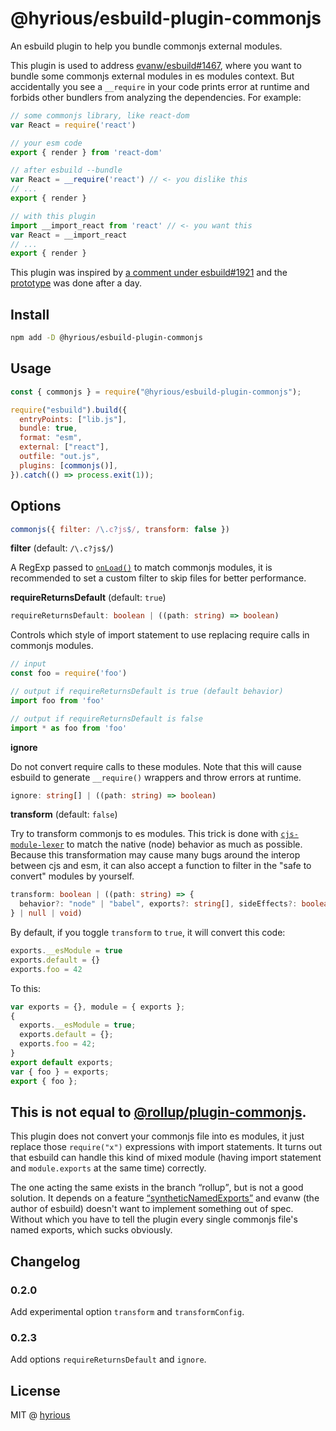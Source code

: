 # @hyrious/esbuild-plugin-commonjs

An esbuild plugin to help you bundle commonjs external modules.

This plugin is used to address [evanw/esbuild#1467][1], where you want to
bundle some commonjs external modules in es modules context. But accidentally
you see a `__require` in your code prints error at runtime and forbids
other bundlers from analyzing the dependencies. For example:

```js
// some commonjs library, like react-dom
var React = require('react')

// your esm code
export { render } from 'react-dom'

// after esbuild --bundle
var React = __require('react') // <- you dislike this
// ...
export { render }

// with this plugin
import __import_react from 'react' // <- you want this
var React = __import_react
// ...
export { render }
```

This plugin was inspired by [a comment under esbuild#1921][4]
and the [prototype][5] was done after a day.

## Install

```bash
npm add -D @hyrious/esbuild-plugin-commonjs
```

## Usage

<!-- prettier-ignore -->
```js
const { commonjs } = require("@hyrious/esbuild-plugin-commonjs");

require("esbuild").build({
  entryPoints: ["lib.js"],
  bundle: true,
  format: "esm",
  external: ["react"],
  outfile: "out.js",
  plugins: [commonjs()],
}).catch(() => process.exit(1));
```

## Options

```js
commonjs({ filter: /\.c?js$/, transform: false })
```

**filter** (default: `/\.c?js$/`)

A RegExp passed to [`onLoad()`](https://esbuild.github.io/plugins/#on-load) to
match commonjs modules, it is recommended to set a custom filter to skip files
for better performance.

**requireReturnsDefault** (default: `true`)

```ts
requireReturnsDefault: boolean | ((path: string) => boolean)
```

Controls which style of import statement to use replacing require calls in commonjs modules.

```js
// input
const foo = require('foo')

// output if requireReturnsDefault is true (default behavior)
import foo from 'foo'

// output if requireReturnsDefault is false
import * as foo from 'foo'
```

**ignore**

Do not convert require calls to these modules. Note that this will cause esbuild
to generate `__require()` wrappers and throw errors at runtime.

```ts
ignore: string[] | ((path: string) => boolean)
```

**transform** (default: `false`)

Try to transform commonjs to es modules. This trick is done with [`cjs-module-lexer`](https://github.com/nodejs/cjs-module-lexer)
to match the native (node) behavior as much as possible. Because this
transformation may cause many bugs around the interop between cjs and esm,
it can also accept a function to filter in the "safe to convert" modules by yourself.

```ts
transform: boolean | ((path: string) => {
  behavior?: "node" | "babel", exports?: string[], sideEffects?: boolean
} | null | void)
```

By default, if you toggle `transform` to `true`, it will convert this code:

```js
exports.__esModule = true
exports.default = {}
exports.foo = 42
```

To this:

<!-- prettier-ignore -->
```js
var exports = {}, module = { exports };
{
  exports.__esModule = true;
  exports.default = {};
  exports.foo = 42;
}
export default exports;
var { foo } = exports;
export { foo };
```

## This is not equal to [@rollup/plugin-commonjs][2].

This plugin does not convert your commonjs file into es modules, it just
replace those `require("x")` expressions with import statements. It turns out
that esbuild can handle this kind of mixed module (having import statement and
`module.exports` at the same time) correctly.

The one acting the same exists in the branch <q>rollup</q>, but is not a good
solution. It depends on a feature [<q>syntheticNamedExports</q>][3] and evanw
(the author of esbuild) doesn't want to implement something out of spec.
Without which you have to tell the plugin every single commonjs file's named
exports, which sucks obviously.

## Changelog

### 0.2.0

Add experimental option `transform` and `transformConfig`.

### 0.2.3

Add options `requireReturnsDefault` and `ignore`.

## License

MIT @ [hyrious](https://github.com/hyrious)

[1]: https://github.com/evanw/esbuild/issues/1467
[2]: https://github.com/rollup/plugins/blob/master/packages/commonjs
[3]: https://github.com/evanw/esbuild/issues/1919
[4]: https://github.com/evanw/esbuild/issues/1921#issuecomment-1010490128
[5]: https://gist.github.com/hyrious/7120a56c593937457c0811443563e017
